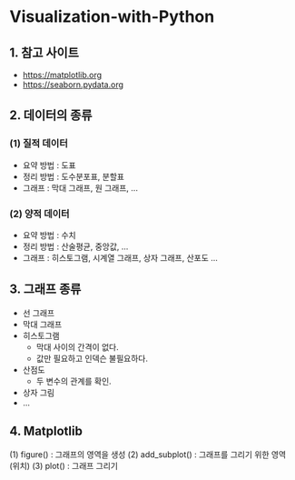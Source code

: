 # Visualization-with-Python

## 1. 참고 사이트
- https://matplotlib.org
- https://seaborn.pydata.org

## 2. 데이터의 종류
### (1) 질적 데이터
- 요약 방법 : 도표
- 정리 방법 : 도수분포표, 분할표
- 그래프 : 막대 그래프, 원 그래프, ...
### (2) 양적 데이터
- 요약 방법 : 수치
- 정리 방법 : 산술평균, 중앙값, ...
- 그래프 : 히스토그램, 시계열 그래프, 상자 그래프, 산포도 ...

## 3. 그래프 종류
- 선 그래프
- 막대 그래프
- 히스토그램 
  - 막대 사이의 간격이 없다.
  - 값만 필요하고 인덱슨 불필요하다.
- 산점도
  - 두 변수의 관계를 확인.
- 상자 그림
- ...

## 4. Matplotlib 
(1) figure() : 그래프의 영역을 생성
(2) add_subplot() : 그래프를 그리기 위한 영역(위치)
(3) plot() : 그래프 그리기
